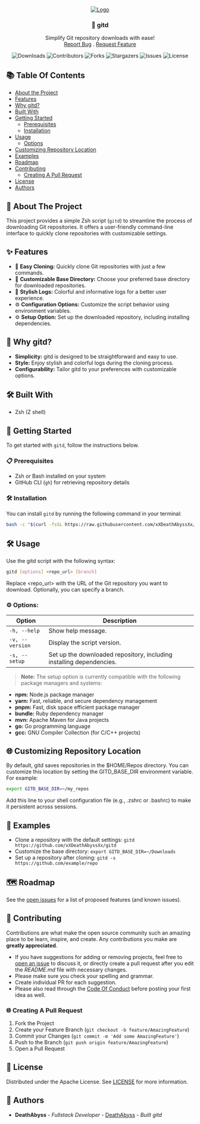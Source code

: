 <br/>
<p align="center">
  <a href="https://github.com/xXDeathAbyssXx/gitd">
    <img src="https://i.imgur.com/NxZCmoU.png" alt="Logo">
  </a>

  <h3 align="center">🚀 gitd</h3>

  <p align="center">
    Simplify Git repository downloads with ease!
    <br/>
    <a href="https://github.com/xXDeathAbyssXx/gitd/issues">Report Bug</a>
    .
    <a href="https://github.com/xXDeathAbyssXx/gitd/issues">Request Feature</a>
  </p>
</p>

<div align="center">

![Downloads](https://img.shields.io/github/downloads/xXDeathAbyssXx/gitd/total) ![Contributors](https://img.shields.io/github/contributors/xXDeathAbyssXx/gitd?color=dark-green) ![Forks](https://img.shields.io/github/forks/xXDeathAbyssXx/gitd?style=social) ![Stargazers](https://img.shields.io/github/stars/xXDeathAbyssXx/gitd?style=social) ![Issues](https://img.shields.io/github/issues/xXDeathAbyssXx/gitd) ![License](https://img.shields.io/github/license/xXDeathAbyssXx/gitd) 
</div>

## 📚 Table Of Contents

* [About the Project](#🚀-about-the-project)
* [Features](#✨-features)
* [Why gitd?](#🤔-why-gitd)
* [Built With](#🛠️-built-with)
* [Getting Started](#🚀-getting-started)
  * [Prerequisites](#📋-prerequisites)
  * [Installation](#🛠️-installation)
* [Usage](#🛠️-usage)
  * [Options](#⚙️-options)
* [Customizing Repository Location](#🌐-customizing-repository-location)
* [Examples](#🚀-examples)
* [Roadmap](#🗺️-roadmap)
* [Contributing](#🤝-contributing)
  * [Creating A Pull Request](#🌐-creating-a-pull-request)
* [License](#📄-license)
* [Authors](#🌟-authors)

## 🚀 About The Project 

This project provides a simple Zsh script (`gitd`) to streamline the process of downloading Git repositories. It offers a user-friendly command-line interface to quickly clone repositories with customizable settings.
## ✨ Features 

- 🔄 **Easy Cloning:** Quickly clone Git repositories with just a few commands.
- 📁 **Customizable Base Directory:** Choose your preferred base directory for downloaded repositories.
- 🎨 **Stylish Logs:** Colorful and informative logs for a better user experience.
- ⚙️ **Configuration Options:** Customize the script behavior using environment variables.
- ⚙️ **Setup Option:** Set up the downloaded repository, including installing dependencies.

## 🤔 Why gitd? 

- **Simplicity:** gitd is designed to be straightforward and easy to use.
- **Style:** Enjoy stylish and colorful logs during the cloning process.
- **Configurability:** Tailor gitd to your preferences with customizable options.

## 🛠️ Built With 

* Zsh (Z shell)

## 🚀 Getting Started 

To get started with `gitd`, follow the instructions below.

### 📋 Prerequisites 

* Zsh or Bash installed on your system
* GitHub CLI (`gh`) for retrieving repository details

### 🛠️ Installation 

You can install `gitd` by running the following command in your terminal:

```bash
bash -c "$(curl -fsSL https://raw.githubusercontent.com/xXDeathAbyssXx/gitd/main/install.sh)"
```

## 🛠️ Usage 

Use the gitd script with the following syntax:

```sh
gitd [options] <repo_url> [branch]
```
Replace <repo_url> with the URL of the Git repository you want to download. Optionally, you can specify a branch.

### ⚙️ Options:

| Option               | Description                                          |
|----------------------|------------------------------------------------------|
| `-h, --help`         | Show help message.                                   |
| `-v, --version`      | Display the script version.                          |
| `-s, --setup`        | Set up the downloaded repository, including installing dependencies. |

> **Note:** The setup option is currently compatible with the following package managers and systems:

- **npm:** Node.js package manager
- **yarn:** Fast, reliable, and secure dependency management
- **pnpm:** Fast, disk space efficient package manager
- **bundle:** Ruby dependency manager
- **mvn:** Apache Maven for Java projects
- **go:** Go programming language
- **gcc:** GNU Compiler Collection (for C/C++ projects)


## 🌐 Customizing Repository Location 

By default, gitd saves repositories in the $HOME/Repos directory. You can customize this location by setting the GITD_BASE_DIR environment variable. For example:

```sh
export GITD_BASE_DIR=~/my_repos
```

Add this line to your shell configuration file (e.g., .zshrc or .bashrc) to make it persistent across sessions.

## 🚀 Examples 

- Clone a repository with the default settings: `gitd https://github.com/xXDeathAbyssXx/gitd`
- Customize the base directory: `export GITD_BASE_DIR=~/Downloads`
- Set up a repository after cloning: `gitd -s https://github.com/example/repo`

## 🗺️ Roadmap 

See the [open issues](https://github.com/xXDeathAbyssXx/gitd/issues) for a list of proposed features (and known issues).

## 🤝 Contributing 

Contributions are what make the open source community such an amazing place to be learn, inspire, and create. Any contributions you make are **greatly appreciated**.
* If you have suggestions for adding or removing projects, feel free to [open an issue](https://github.com/xXDeathAbyssXx/gitd/issues/new) to discuss it, or directly create a pull request after you edit the *README.md* file with necessary changes.
* Please make sure you check your spelling and grammar.
* Create individual PR for each suggestion.
* Please also read through the [Code Of Conduct](https://github.com/xXDeathAbyssXx/gitd/blob/main/CODE_OF_CONDUCT) before posting your first idea as well.

### 🌐 Creating A Pull Request 

1. Fork the Project
2. Create your Feature Branch (`git checkout -b feature/AmazingFeature`)
3. Commit your Changes (`git commit -m 'Add some AmazingFeature'`)
4. Push to the Branch (`git push origin feature/AmazingFeature`)
5. Open a Pull Request

## 📄 License 

Distributed under the Apache License. See [LICENSE](https://github.com/xXDeathAbyssXx/gitd/blob/main/LICENSE) for more information.

## 🌟 Authors 

* **DeathAbyss** - *Fullstack Developer* - [DeathAbyss](https://github.com/xXDeathAbyssXx) - *Built gitd*